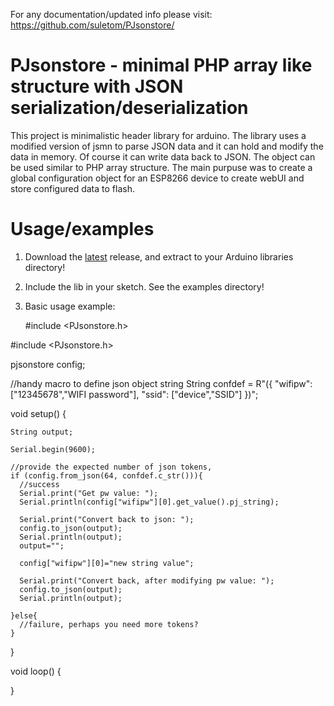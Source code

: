 For any documentation/updated info please visit: https://github.com/suletom/PJsonstore/

# PJsonstore - minimal PHP array like structure with JSON serialization/deserialization

This project is minimalistic header library for arduino. The library uses a modified version of jsmn to parse JSON data and it can hold and modify the data in memory. Of course it can write data back to JSON. The object can be used similar to PHP array structure. The main purpuse was to create a global configuration object for an ESP8266 device to create webUI and store configured data to flash.

# Usage/examples

1. Download the [latest](https://github.com/suletom/PJsonstore/releases/download/v1.0.0/PJsonstore_v1.0.0.zip) release, and extract to your Arduino libraries directory!
2. Include the lib in your sketch. See the examples directory!
3. Basic usage example:
  
    #include <PJsonstore.h>

      
  #include <PJsonstore.h>
  
  pjsonstore config;

  //handy macro to define json object string
  String confdef = R"({
  "wifipw": ["12345678","WIFI password"],
  "ssid": ["device","SSID"]
  })";
  
  void setup() {

    String output;

    Serial.begin(9600);
  
    //provide the expected number of json tokens,
    if (config.from_json(64, confdef.c_str())){
      //success
      Serial.print("Get pw value: ");
      Serial.println(config["wifipw"][0].get_value().pj_string);

      Serial.print("Convert back to json: ");
      config.to_json(output);
      Serial.println(output);
      output="";
      
      config["wifipw"][0]="new string value";

      Serial.print("Convert back, after modifying pw value: ");
      config.to_json(output);
      Serial.println(output);  
            
    }else{
      //failure, perhaps you need more tokens?
    }

  }
  
  void loop() {
  
  } 
  
 
  
  
  
